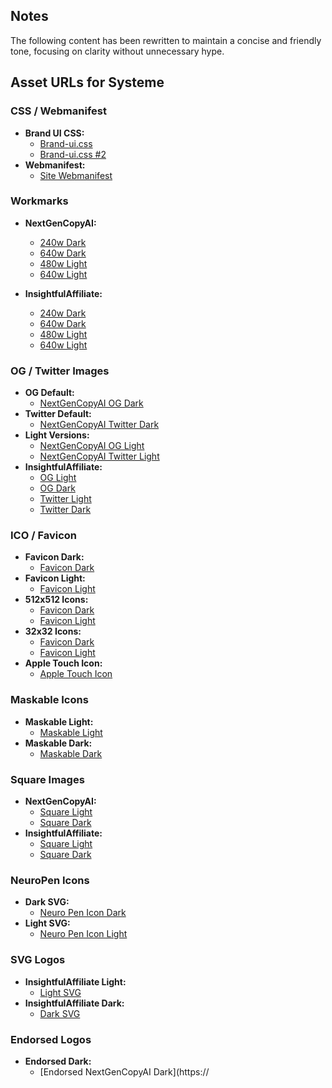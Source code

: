 ## Notes
The following content has been rewritten to maintain a concise and friendly tone, focusing on clarity without unnecessary hype.

## Asset URLs for Systeme

### CSS / Webmanifest
- **Brand UI CSS:**
  - [Brand-ui.css](https://d1yei2z3i6k35z.cloudfront.net/13254463/68b75bff8673d_brand-ui.css)
  - [Brand-ui.css #2](https://d1yei2z3i6k35z.cloudfront.net/13254463/68b939ecc4901_brand-ui.css)
- **Webmanifest:**
  - [Site Webmanifest](https://d1yei2z3i6k35z.cloudfront.net/13254463/68b7ac4471c03_site.webmanifest.json)

### Workmarks
- **NextGenCopyAI:**
  - [240w Dark](https://d1yei2z3i6k35z.cloudfront.net/13254463/68bc00626cfb7_NextGenCopyAI_horizontal_transparent_dark-fg_240w.png)
  - [640w Dark](https://d1yei2z3i6k35z.cloudfront.net/13254463/68bc0bd222e38_NextGenCopyAI_horizontal_transparent_dark-fg_640w.png)
  - [480w Light](https://d1yei2z3i6k35z.cloudfront.net/13254463/68bd5a88961c9_NextGenCopyAI_horizontal_transparent_light-fg_480w.png)
  - [640w Light](https://d1yei2z3i6k35z.cloudfront.net/13254463/68bc0bd223245_NextGenCopyAI_horizontal_transparent_light-fg_640w.png)

- **InsightfulAffiliate:**
  - [240w Dark](https://d1yei2z3i6k35z.cloudfront.net/13254463/68bc006265a35_InsightfulAffiliate_horizontal_transparent_dark-fg_240w.png)
  - [640w Dark](https://d1yei2z3i6k35z.cloudfront.net/13254463/68bc0bd21be8b_InsightfulAffiliate_horizontal_transparent_dark-fg_640w.png)
  - [480w Light](https://d1yei2z3i6k35z.cloudfront.net/13254463/68bd5a8896193_InsightfulAffiliate_horizontal_transparent_light-fg_480w.png)
  - [640w Light](https://d1yei2z3i6k35z.cloudfront.net/13254463/68bc0bd220aed_InsightfulAffiliate_horizontal_transparent_light-fg_640w.png)

### OG / Twitter Images
- **OG Default:**
  - [NextGenCopyAI OG Dark](https://d1yei2z3i6k35z.cloudfront.net/13254463/68b7b43c6ac34_NextGenCopyAI_by_InsightfulAffiliate_og_dark_1200x630.png)
- **Twitter Default:**
  - [NextGenCopyAI Twitter Dark](https://d1yei2z3i6k35z.cloudfront.net/13254463/68b7b43c6961a_NextGenCopyAI_by_InsightfulAffiliate_twitter_dark_1200x628.png)
- **Light Versions:**
  - [NextGenCopyAI OG Light](https://d1yei2z3i6k35z.cloudfront.net/13254463/68b7cbd026195_NextGenCopyAI_by_InsightfulAffiliate_og_light_1200x630.png)
  - [NextGenCopyAI Twitter Light](https://d1yei2z3i6k35z.cloudfront.net/13254463/68b7cbd026195_NextGenCopyAI_by_InsightfulAffiliate_twitter_light_1200x628.png)
- **InsightfulAffiliate:**
  - [OG Light](https://d1yei2z3i6k35z.cloudfront.net/13254463/68c25df1dc6f4_InsightfulAffiliate_og_light_1200x630.png)
  - [OG Dark](https://d1yei2z3i6k35z.cloudfront.net/13254463/68c25df1c5160_InsightfulAffiliate_og_dark_1200x630.png)
  - [Twitter Light](https://d1yei2z3i6k35z.cloudfront.net/13254463/68c25df1dd6c4_InsightfulAffiliate_twitter_light_1200x628.png)
  - [Twitter Dark](https://d1yei2z3i6k35z.cloudfront.net/13254463/68c25df1de939_InsightfulAffiliate_twitter_dark_1200x628.png)

### ICO / Favicon
- **Favicon Dark:**
  - [Favicon Dark](https://d1yei2z3i6k35z.cloudfront.net/13254463/68b7b43c6aa85_favicon.ico)
- **Favicon Light:**
  - [Favicon Light](https://d1yei2z3i6k35z.cloudfront.net/13254463/68c13281652cd_favicon_light.ico)
- **512x512 Icons:**
  - [Favicon Dark](https://d1yei2z3i6k35z.cloudfront.net/13254463/68c115bc6ae32_favicon-512x512.png)
  - [Favicon Light](https://d1yei2z3i6k35z.cloudfront.net/13254463/68c115930a4c4_favicon-512x512.png)
- **32x32 Icons:**
  - [Favicon Dark](https://d1yei2z3i6k35z.cloudfront.net/13254463/68c115930a4a4_favicon-32x32.png)
  - [Favicon Light](https://d1yei2z3i6k35z.cloudfront.net/13254463/68c11592e50fa_favicon-32x32.png)
- **Apple Touch Icon:**
  - [Apple Touch Icon](https://d1yei2z3i6k35z.cloudfront.net/13254463/68b2b075f0945_apple-touch-icon.png)

### Maskable Icons
- **Maskable Light:**
  - [Maskable Light](https://d1yei2z3i6k35z.cloudfront.net/13254463/68b2b075f1efc_maskable-512x512.png)
- **Maskable Dark:**
  - [Maskable Dark](https://d1yei2z3i6k35z.cloudfront.net/13254463/68bd5a88952a2_maskable-512x512.png)

### Square Images
- **NextGenCopyAI:**
  - [Square Light](https://d1yei2z3i6k35z.cloudfront.net/13254463/68b27c89c60a3_NextGenCopyAI_square_light_1080x1080.png)
  - [Square Dark](https://d1yei2z3i6k35z.cloudfront.net/13254463/68b27c89df40e_NextGenCopyAI_square_dark_1080x1080.png)
- **InsightfulAffiliate:**
  - [Square Light](https://d1yei2z3i6k35z.cloudfront.net/13254463/68c25df1dd6c4_InsightfulAffiliate_square_light_1080x1080.png)
  - [Square Dark](https://d1yei2z3i6k35z.cloudfront.net/13254463/68c25df1df410_InsightfulAffiliate_square_dark_1080x1080.png)

### NeuroPen Icons
- **Dark SVG:**
  - [Neuro Pen Icon Dark](https://d1yei2z3i6k35z.cloudfront.net/13254463/68bd0e0b542b2_neuro-pen-icon_dark.svg)
- **Light SVG:**
  - [Neuro Pen Icon Light](https://d1yei2z3i6k35z.cloudfront.net/13254463/68bd0e0b53445_neuro-pen-icon_light.svg)

### SVG Logos
- **InsightfulAffiliate Light:**
  - [Light SVG](https://d1yei2z3i6k35z.cloudfront.net/13254463/68c135db927fe_InsightfulAffiliate_logo_horizontal_light.svg)
- **InsightfulAffiliate Dark:**
  - [Dark SVG](https://d1yei2z3i6k35z.cloudfront.net/13254463/68c135dba769d_InsightfulAffiliate_logo_horizontal_dark.svg)

### Endorsed Logos
- **Endorsed Dark:**
  - [Endorsed NextGenCopyAI Dark](https://